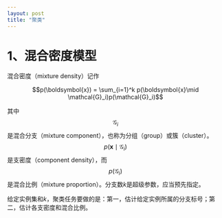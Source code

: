 ```yaml
---
layout: post
title: "聚类" 
---
```


# 1、混合密度模型

混合密度（mixture density）记作

$$p(\boldsymbol{x}) = \sum_{i=1}^k p(\boldsymbol{x}\mid \mathcal{G}_i)p(\mathcal{G}_i)$$

其中$$\mathcal{G}_i$$是混合分支（mixture component），也称为分组（group）或簇（cluster）。$$p(\boldsymbol{x}\mid \mathcal{G}_i)$$是支密度（component density），而$$p(\mathcal{G}_i)$$是混合比例（mixture proportion）。分支数$k$是超级参数，应当预先指定。

给定实例集和$k$，聚类任务要做的是：第一，估计给定实例所属的分支标号；第二，估计各支密度和混合比例。






